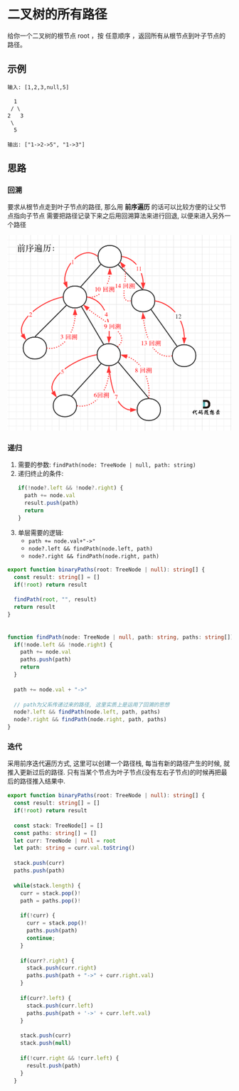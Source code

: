 # 二叉树的所有路径 

给你一个二叉树的根节点 root ，按 任意顺序 ，返回所有从根节点到叶子节点的路径。

## 示例

```
输入: [1,2,3,null,5]

  1 
 / \
2   3 
 \   
  5

输出: ["1->2->5", "1->3"] 
```

## 思路

### 回溯

要求从根节点走到叶子节点的路径, 那么用 **前序遍历** 的话可以比较方便的让父节点指向子节点
需要把路径记录下来之后用回溯算法来进行回退, 以便来进入另外一个路径

![binary-path](../../static/img/binary-tree/binary-path.png)

### 递归 

1. 需要的参数: `findPath(node: TreeNode | null, path: string)`
2. 递归终止的条件: 
   ```typescript
   if(!node?.left && !node?.right) {
     path += node.val 
     result.push(path)
     return 
   }
   ```
3. 单层需要的逻辑:
   * `path += node.val+"->" `
   * `node?.left && findPath(node.left, path)`
   * `node?.right && findPath(node.right, path)`

```typescript 
export function binaryPaths(root: TreeNode | null): string[] {
  const result: string[] = []
  if(!root) return result

  findPath(root, "", result)
  return result
}


function findPath(node: TreeNode | null, path: string, paths: string[]) {
  if(!node.left && !node.right) {
    path += node.val
    paths.push(path)
    return 
  }

  path += node.val + "->"

  // path为父系传递过来的路径, 这里实质上是运用了回溯的思想
  node?.left && findPath(node.left, path, paths)
  node?.right && findPath(node.right, path, paths)
}
```


### 迭代 

采用前序迭代遍历方式, 这里可以创建一个路径栈, 每当有新的路径产生的时候, 就推入更新过后的路径. 只有当某个节点为叶子节点(没有左右子节点)的时候再把最后的路径推入结果中. 

```typescript 
export function binaryPaths(root: TreeNode | null): string[] {
  const result: string[] = []
  if(!root) return result

  const stack: TreeNode[] = []
  const paths: string[] = []
  let curr: TreeNode | null = root 
  let path: string = curr.val.toString()

  stack.push(curr) 
  paths.push(path)

  while(stack.length) {
    curr = stack.pop()!
    path = paths.pop()!

    if(!curr) {
      curr = stack.pop()!
      paths.push(path)
      continue;
    }

    if(curr?.right) {
      stack.push(curr.right)
      paths.push(path + "->" + curr.right.val)
    }

    if(curr?.left) {
      stack.push(curr.left)
      paths.push(path + '->' + curr.left.val)
    }

    stack.push(curr)
    stack.push(null)

    if(!curr.right && !curr.left) {
      result.push(path)
    }
  }
```

